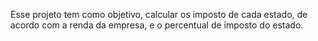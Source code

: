 Esse projeto tem como objetivo, calcular os imposto de cada estado, de acordo com a renda da empresa, e o percentual de imposto do estado.
